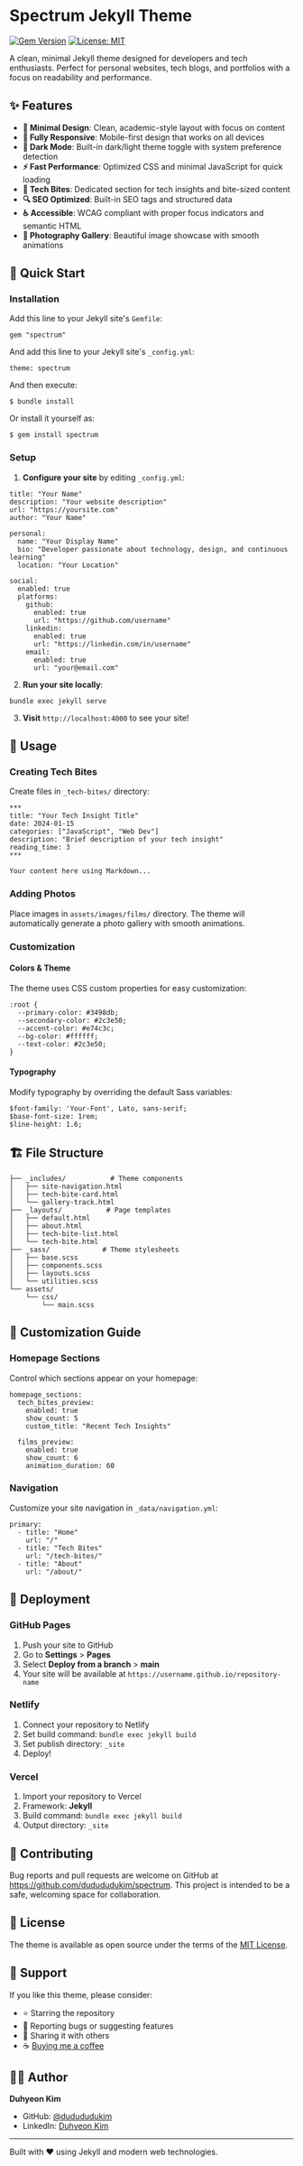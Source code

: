 # Spectrum Jekyll Theme

[![Gem Version](https://badge.fury.io/rb/spectrum.svg)](https://badge.fury.io/rb/spectrum)
[![License: MIT](https://img.shields.io/badge/License-MIT-yellow.svg)](https://opensource.org/licenses/MIT)

A clean, minimal Jekyll theme designed for developers and tech enthusiasts. Perfect for personal websites, tech blogs, and portfolios with a focus on readability and performance.

## ✨ Features

- **🎨 Minimal Design**: Clean, academic-style layout with focus on content
- **📱 Fully Responsive**: Mobile-first design that works on all devices  
- **🌙 Dark Mode**: Built-in dark/light theme toggle with system preference detection
- **⚡ Fast Performance**: Optimized CSS and minimal JavaScript for quick loading
- **📝 Tech Bites**: Dedicated section for tech insights and bite-sized content
- **🔍 SEO Optimized**: Built-in SEO tags and structured data
- **♿ Accessible**: WCAG compliant with proper focus indicators and semantic HTML
- **🎯 Photography Gallery**: Beautiful image showcase with smooth animations

## 🚀 Quick Start

### Installation

Add this line to your Jekyll site's `Gemfile`:

```
gem "spectrum"
```

And add this line to your Jekyll site's `_config.yml`:

```
theme: spectrum
```

And then execute:
```
$ bundle install
```

Or install it yourself as:
```
$ gem install spectrum
```

### Setup

1. **Configure your site** by editing `_config.yml`:

```
title: "Your Name"
description: "Your website description"
url: "https://yoursite.com"
author: "Your Name"

personal:
  name: "Your Display Name"
  bio: "Developer passionate about technology, design, and continuous learning"
  location: "Your Location"

social:
  enabled: true
  platforms:
    github:
      enabled: true
      url: "https://github.com/username"
    linkedin:
      enabled: true
      url: "https://linkedin.com/in/username"
    email:
      enabled: true
      url: "your@email.com"
```

2. **Run your site locally**:
```
bundle exec jekyll serve
```

3. **Visit** `http://localhost:4000` to see your site!

## 📖 Usage

### Creating Tech Bites

Create files in `_tech-bites/` directory:

```
***
title: "Your Tech Insight Title"
date: 2024-01-15
categories: ["JavaScript", "Web Dev"]
description: "Brief description of your tech insight"
reading_time: 3
***

Your content here using Markdown...
```

### Adding Photos

Place images in `assets/images/films/` directory. The theme will automatically generate a photo gallery with smooth animations.

### Customization

#### Colors & Theme

The theme uses CSS custom properties for easy customization:

```
:root {
  --primary-color: #3498db;
  --secondary-color: #2c3e50;
  --accent-color: #e74c3c;
  --bg-color: #ffffff;
  --text-color: #2c3e50;
}
```

#### Typography

Modify typography by overriding the default Sass variables:

```
$font-family: 'Your-Font', Lato, sans-serif;
$base-font-size: 1rem;
$line-height: 1.6;
```

## 🏗️ File Structure

```
├── _includes/           # Theme components
│   ├── site-navigation.html
│   ├── tech-bite-card.html
│   └── gallery-track.html
├── _layouts/           # Page templates
│   ├── default.html
│   ├── about.html
│   ├── tech-bite-list.html
│   └── tech-bite.html
├── _sass/             # Theme stylesheets
│   ├── base.scss
│   ├── components.scss
│   ├── layouts.scss
│   └── utilities.scss
└── assets/
    └── css/
        └── main.scss
```

## 🎨 Customization Guide

### Homepage Sections

Control which sections appear on your homepage:

```
homepage_sections:
  tech_bites_preview:
    enabled: true
    show_count: 5
    custom_title: "Recent Tech Insights"
  
  films_preview:
    enabled: true
    show_count: 6
    animation_duration: 60
```

### Navigation

Customize your site navigation in `_data/navigation.yml`:

```
primary:
  - title: "Home"
    url: "/"
  - title: "Tech Bites"  
    url: "/tech-bites/"
  - title: "About"
    url: "/about/"
```

## 🚢 Deployment

### GitHub Pages

1. Push your site to GitHub
2. Go to **Settings** > **Pages**
3. Select **Deploy from a branch** > **main**
4. Your site will be available at `https://username.github.io/repository-name`

### Netlify

1. Connect your repository to Netlify
2. Set build command: `bundle exec jekyll build`
3. Set publish directory: `_site`
4. Deploy!

### Vercel

1. Import your repository to Vercel
2. Framework: **Jekyll**
3. Build command: `bundle exec jekyll build`
4. Output directory: `_site`

## 🤝 Contributing

Bug reports and pull requests are welcome on GitHub at https://github.com/dudududukim/spectrum. This project is intended to be a safe, welcoming space for collaboration.

## 📄 License

The theme is available as open source under the terms of the [MIT License](https://opensource.org/licenses/MIT).

## 💖 Support

If you like this theme, please consider:

- ⭐ Starring the repository
- 🐛 Reporting bugs or suggesting features
- 🔗 Sharing it with others
- ☕ [Buying me a coffee](https://github.com/sponsors/dudududukim)

## 👨‍💻 Author

**Duhyeon Kim**
- GitHub: [@dudududukim](https://github.com/dudududukim)
- LinkedIn: [Duhyeon Kim](https://www.linkedin.com/in/duhyeon-kim-6623082b1/)

---

Built with ❤️ using Jekyll and modern web technologies.